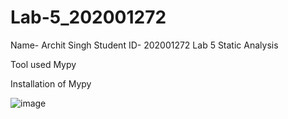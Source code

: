 # Lab-5_202001272

Name- Archit Singh
Student ID- 202001272
Lab 5 Static Analysis

Tool used Mypy

Installation of Mypy

![image](https://user-images.githubusercontent.com/118463827/227468055-760df6cc-539a-4a6b-a1a7-bd738ea8f5eb.png)
